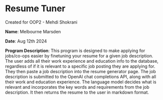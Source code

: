# Resume Tuner

Created for OOP2 - Mehdi Shokrani

**Name**: Melbourne Marsden

**Date**: Aug 12th 2024

**Program Description**: This program is designed to make applying for jobs/co-ops easier by finetuning your resume for a given job description. The user adds all their work experience and education info to the database, regardless of if it is relevant to a specific job posting they are applying for. They then paste a job description into the resume generator page. The job description is submitted to the OpenAI chat completions API, along with all their work and education experience. The language model decides what is relevant and incorporates the key words and requirements from the job description. It then returns the resume to the user in markdown format.
